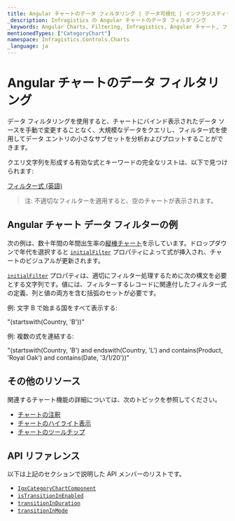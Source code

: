 ```yaml
---
title: Angular チャートのデータ フィルタリング | データ可視化 | インフラジスティックス
_description: Infragistics の Angular チャートのデータ フィルタリング
_keywords: Angular Charts, Filtering, Infragistics, Angular チャート, フィルタリング, インフラジスティックス
mentionedTypes: ["CategoryChart"]
namespace: Infragistics.Controls.Charts
_language: ja
---
```


# Angular チャートのデータ フィルタリング

データ フィルタリングを使用すると、チャートにバインド表示されたデータ ソースを手動で変更することなく、大規模なデータをクエリし、フィルター式を使用してデータ エントリの小さなサブセットを分析およびプロットすることができます。

クエリ文字列を形成する有効な式とキーワードの完全なリストは、以下で見つけられます:

[フィルター式 (英語)](https://learn.microsoft.com/en-us/dynamics365/business-central/dev-itpro/webservices/use-filter-expressions-in-odata-uris)

> 注: 不適切なフィルターを適用すると、空のチャートが表示されます。

## Angular チャート データ フィルターの例

次の例は、数十年間の年間出生率の[縦棒チャート](../types/column-chart.md)を示しています。ドロップダウンで年代を選択すると [`initialFilter`]({environment:dvApiBaseUrl}/products/ignite-ui-angular/api/docs/typescript/latest/classes/igniteui_angular_charts.igxdomainchartcomponent.html#initialFilter) プロパティによって式が挿入され、チャートのビジュアルが更新されます。

<code-view style="height: 500px" alt="Angular チャート データ フィルターの例"
           data-demos-base-url="{environment:dvDemosBaseUrl}"
                    iframe-src="{environment:dvDemosBaseUrl}/charts/category-chart/data-filter"
                                                 github-src="charts/category-chart/data-filter">
</code-view>


<div class="divider--half"></div>

[`initialFilter`]({environment:dvApiBaseUrl}/products/ignite-ui-angular/api/docs/typescript/latest/classes/igniteui_angular_charts.igxdomainchartcomponent.html#initialFilter) プロパティは、適切にフィルター処理するために次の構文を必要とする文字列です。値には、フィルターするレコードに関連付したフィルター式の定義、列と値の両方を含む括弧のセットが必要です。

例: 文字 B で始まる国をすべて表示する:

"(startswith(Country, 'B'))"

例: 複数の式を連結する:

"(startswith(Country, 'B') and endswith(Country, 'L') and contains(Product, 'Royal Oak') and contains(Date, '3/1/20'))"

## その他のリソース

関連するチャート機能の詳細については、次のトピックを参照してください。

*   [チャートの注釈](chart-annotations.md)
*   [チャートのハイライト表示](chart-highlighting.md)
*   [チャートのツールチップ](chart-tooltips.md)

## API リファレンス

以下は上記のセクションで説明した API メンバーのリストです。

*   [`IgxCategoryChartComponent`]({environment:dvApiBaseUrl}/products/ignite-ui-angular/api/docs/typescript/latest/classes/igniteui_angular_charts.igxcategorychartcomponent.html)
*   [`isTransitionInEnabled`]({environment:dvApiBaseUrl}/products/ignite-ui-angular/api/docs/typescript/latest/classes/igniteui_angular_charts.igxcategorychartcomponent.html#isTransitionInEnabled)
*   [`transitionInDuration`]({environment:dvApiBaseUrl}/products/ignite-ui-angular/api/docs/typescript/latest/classes/igniteui_angular_charts.igxcategorychartcomponent.html#transitionInDuration)
*   [`transitionInMode`]({environment:dvApiBaseUrl}/products/ignite-ui-angular/api/docs/typescript/latest/classes/igniteui_angular_charts.igxcategorychartcomponent.html#transitionInMode)
